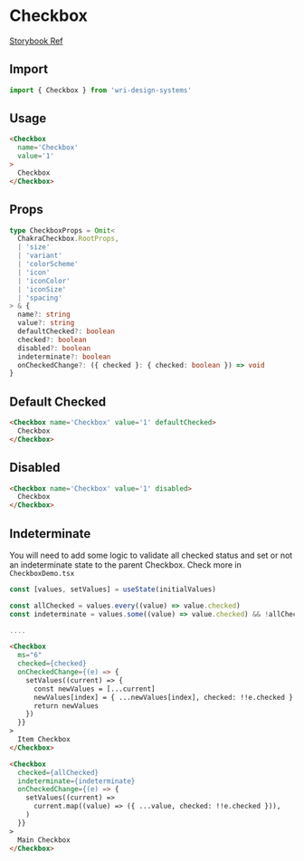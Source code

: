 # Checkbox

[Storybook Ref](https://wri.github.io/wri-design-systems/?path=/docs/controls-checkbox--docs)

## Import

```js
import { Checkbox } from 'wri-design-systems'
```

## Usage

```html
<Checkbox
  name='Checkbox'
  value='1'
>
  Checkbox
</Checkbox>
```

## Props

```ts
type CheckboxProps = Omit<
  ChakraCheckbox.RootProps,
  | 'size'
  | 'variant'
  | 'colorScheme'
  | 'icon'
  | 'iconColor'
  | 'iconSize'
  | 'spacing'
> & {
  name?: string
  value?: string
  defaultChecked?: boolean
  checked?: boolean
  disabled?: boolean
  indeterminate?: boolean
  onCheckedChange?: ({ checked }: { checked: boolean }) => void
}
```

## Default Checked

```html
<Checkbox name='Checkbox' value='1' defaultChecked>
  Checkbox
</Checkbox>
```

## Disabled

```html
<Checkbox name='Checkbox' value='1' disabled>
  Checkbox
</Checkbox>
```

## Indeterminate

You will need to add some logic to validate all checked status and set or not an indeterminate state to the parent Checkbox. Check more in `CheckboxDemo.tsx`

```js
const [values, setValues] = useState(initialValues)

const allChecked = values.every((value) => value.checked)
const indeterminate = values.some((value) => value.checked) && !allChecked

....
```

```html
<Checkbox
  ms="6"
  checked={checked}
  onCheckedChange={(e) => {
    setValues((current) => {
      const newValues = [...current]
      newValues[index] = { ...newValues[index], checked: !!e.checked }
      return newValues
    })
  }}
>
  Item Checkbox
</Checkbox>
```

```html
<Checkbox
  checked={allChecked}
  indeterminate={indeterminate}
  onCheckedChange={(e) => {
    setValues((current) =>
      current.map((value) => ({ ...value, checked: !!e.checked })),
    )
  }}
>
  Main Checkbox
</Checkbox>
```
